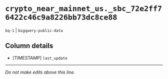 # `crypto_near_mainnet_us._sbc_72e2ff76422c46c9a8226bb73dc8ce88`
`bq-1` | `bigquery-public-data`

## Column details
* [TIMESTAMP] `last_update`

-------------------------------------------------------------------------------
*Do not make edits above this line.*
